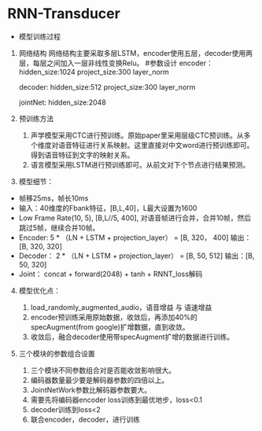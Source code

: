# RNN-Transducer

- 模型训练过程

1. 网络结构
    网络结构主要采取多层LSTM，encoder使用五层，decoder使用两层，每层之间加入一层非线性变换Relu。
      #参数设计
      encoder：
        hidden_size:1024
        project_size:300
        layer_norm
        
      decoder:
        hidden_size:512
        project_size:300
        layer_norm

      jointNet:
        hidden_size:2048
       
2. 预训练方法
    1. 声学模型采用CTC进行预训练。原始paper里采用层级CTC预训练。从多个维度对语音特征进行关系映射。这里直接对中文word进行预训练即可。得到语音特征到文字的映射关系。
    2. 语言模型采用LSTM进行预训练即可。从前文对下个节点进行结果预测。
    
3. 模型细节：
- 帧移25ms，帧长10ms
- 输入：40维度的Fbank特征，[B,L,40]，L最大设置为1600
- Low Frame Rate(10, 5), [B,L//5, 400], 对语音帧进行合并，合并10帧，然后跳过5帧，继续合并10帧。
- Encoder:
    5 * （LN + LSTM + projection_layer） = [B, 320， 400]
    输出：[B, 320, 320]
- Decoder：
    2 * （LN + LSTM + projection_layer） = [B, 50, 512]
    输出：[B, 50, 320]
- Joint：
    concat + forward(2048) + tanh + RNNT_loss解码

4. 模型优化点：
    1. load_randomly_augmented_audio，语音增益 与 语速增益
    2. encoder预训练采用原始数据，收敛后，再添加40%的specAugment(from google)扩增数据，直到收敛。
    3. 收敛后，融合decoder使用带specAugment扩增的数据进行训练。

3. 三个模块的参数组合设置
    1. 三个模块不同参数组合对是否能收敛影响很大。
    2. 编码器数量最少要是解码器参数的四倍以上。
    3. JointNetWork参数比解码器参数要大。
    4. 需要先将编码器encoder loss训练到最优地步，loss<0.1
    5. decoder训练到loss<2
    6. 联合encoder，decoder，进行训练